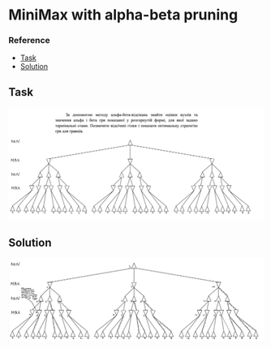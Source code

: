 # MiniMax with alpha-beta pruning

### Reference

- [Task](#task)
- [Solution](#solution)

## Task

![alpha-beta-task](./assets/alpha-beta-task.png)

## Solution

![alpha-beta-solution-1](./assets/alpha-beta-solution.png)
